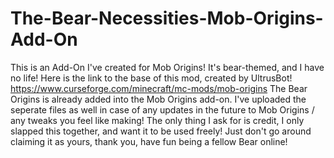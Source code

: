 # The-Bear-Necessities-Mob-Origins-Add-On
This is an Add-On I've created for Mob Origins! It's bear-themed, and I have no life!
Here is the link to the base of this mod, created by UltrusBot! https://www.curseforge.com/minecraft/mc-mods/mob-origins
The Bear Origins is already added into the Mob Origins add-on. I've uploaded the seperate files as well in case of any updates in the future to Mob Origins / any tweaks you feel like making!
The only thing I ask for is credit, I only slapped this together, and want it to be used freely! Just don't go around claiming it as yours, thank you, have fun being a fellow Bear online!
